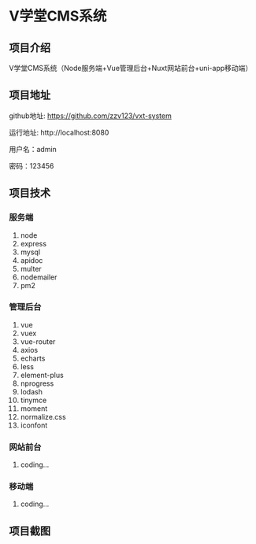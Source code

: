 # V学堂CMS系统

## 项目介绍

V学堂CMS系统（Node服务端+Vue管理后台+Nuxt网站前台+uni-app移动端）

## 项目地址

github地址: https://github.com/zzv123/vxt-system

运行地址: http://localhost:8080

用户名：admin

密码：123456

## 项目技术

### 服务端
1. node
2. express
3. mysql
4. apidoc
5. multer
6. nodemailer
7. pm2

### 管理后台
1. vue
2. vuex
3. vue-router
4. axios
5. echarts
6. less
7. element-plus
8. nprogress
9. lodash
10. tinymce
11. moment
12. normalize.css
13. iconfont

### 网站前台
1. coding...

### 移动端
1. coding...

## 项目截图

